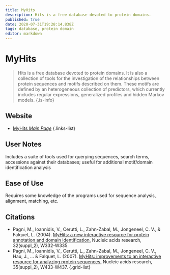```yaml
---
title: MyHits
description: Hits is a free database devoted to protein domains.
published: true
date: 2020-07-31T19:28:14.838Z
tags: database, protein domain
editor: markdown
---
```


# MyHits

> Hits is a free database devoted to protein domains. It is also a collection of tools for the investigation of the relationships between protein sequences and motifs described on them. These motifs are defined by an heterogeneous collection of predictors, which currently includes regular expressions, generalized profiles and hidden Markov models. 
{.is-info}

 

## Website 

- [MyHits *Main Page*](https://myhits.sib.swiss/)
 {.links-list}

## User Notes
Includes a suite of tools used for querying sequences, search terms, accessions against their databases; useful for additional motif/domain identification analysis

## Ease of Use
Requires some knowledge of the programs used for sequence analysis, alignment, matching, etc.


## Citations

- Pagni, M., Ioannidis, V., Cerutti, L., Zahn-Zabal, M., Jongeneel, C. V., & Falquet, L. (2004). [MyHits: a new interactive resource for protein annotation and domain identification.](https://academic.oup.com/nar/article/32/suppl_2/W332/1040786) Nucleic acids research, 32(suppl_2), W332-W335.
- Pagni, M., Ioannidis, V., Cerutti, L., Zahn-Zabal, M., Jongeneel, C. V., Hau, J., ... & Falquet, L. (2007). [MyHits: improvements to an interactive resource for analyzing protein sequences.](https://academic.oup.com/nar/article/35/suppl_2/W433/2923197) Nucleic acids research, 35(suppl_2), W433-W437.
{.grid-list}